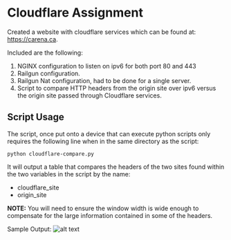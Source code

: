 # Cloudflare Assignment
Created a website with cloudflare services which can be found at: https://carena.ca. 


Included are the following: 
1. NGINX configuration to listen on ipv6 for both port 80 and 443 
2. Railgun configuration. 
3. Railgun Nat configuration, had to be done for a single server. 
4. Script to compare HTTP headers from the origin site over ipv6 versus the origin site passed through Cloudflare services.

## Script Usage

The script, once put onto a device that can execute python scripts only requires the following line when in the same directory as the script: 
``` 
python cloudflare-compare.py 
``` 

It will output a table that compares the headers of the two sites found within the two variables in the script by the name: 
* cloudflare_site
* origin_site

**NOTE:** You will need to ensure the window width is wide enough to compensate for the large information contained in some of the headers.

Sample Output:
![alt text](https://imgur.com/3zmmEUF "Sample Output")
